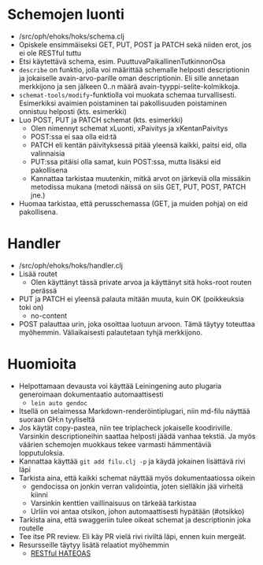 # Schemojen luonti
- /src/oph/ehoks/hoks/schema.clj
- Opiskele ensimmäiseksi GET, PUT, POST ja PATCH sekä niiden erot, jos ei ole
  RESTful tuttu
- Etsi käytettävä schema, esim. PuuttuvaPaikallinenTutkinnonOsa
- `describe` on funktio, jolla voi määrittää schemalle helposti descriptionin
  ja jokaiselle avain-arvo-parille oman descriptionin.
  Eli sille annetaan merkkijono ja sen jälkeen 0..n määrä
  avain-tyyppi-selite-kolmikkoja.
- `schemat-tools/modify`-funktiolla voi muokata schemaa turvallisesti.
  Esimerkiksi avaimien poistaminen tai pakollisuuden poistaminen onnistuu
  helposti (kts. esimerkki)
- Luo POST, PUT ja PATCH schemat (kts. esimerkki)
  - Olen nimennyt schemat xLuonti, xPaivitys ja xKentanPaivitys
  - POST:ssa ei saa olla eid:tä
  - PATCH eli kentän päivityksessä pitää yleensä kaikki, paitsi eid, olla
    valinnaisia
  - PUT:ssa pitäisi olla samat, kuin POST:ssa, mutta lisäksi eid pakollisena
  - Kannattaa tarkistaa muutenkin, mitkä arvot on järkeviä olla missäkin
    metodissa mukana (metodi näissä on siis GET, PUT, POST, PATCH jne.)
- Huomaa tarkistaa, että perusschemassa (GET, ja muiden pohja) on eid
  pakollisena.

# Handler
- /src/oph/ehoks/hoks/handler.clj
- Lisää routet
  - Olen käyttänyt tässä private arvoa ja käyttänyt sitä hoks-root routen
    perässä
- PUT ja PATCH ei yleensä palauta mitään muuta, kuin OK (poikkeuksia toki on)
  - no-content
- POST palauttaa urin, joka osoittaa luotuun arvoon. Tämä täytyy toteuttaa
  myöhemmin. Väliaikaisesti palautetaan tyhjä merkkijono.

# Huomioita
- Helpottamaan devausta voi käyttää Leiningening auto plugaria generoimaan
  dokumentaatio automaattisesti
  - `lein auto gendoc`
- Itsellä on selaimessa Markdown-renderöintiplugari, niin md-filu näyttää
  suoraan GH:n tyyliseltä
- Jos käytät copy-pastea, niin tee triplacheck jokaiselle koodiriville.
  Varsinkin descriptioneihin saattaa helposti jäädä vanhaa tekstiä. Ja myös
  väärien schemojen muokkaus tekee varmasti hämmentäviä lopputuloksia.
- Kannattaa käyttää `git add filu.clj -p` ja käydä jokainen lisättävä rivi läpi
- Tarkista aina, että kaikki schemat näyttää myös dokumentaatiossa oikein
  - gendocissa on jonkin verran validointia, joten sielläkin jää virheitä kiinni
  - Varsinkin kenttien vaillinaisuus on tärkeää tarkistaa
  - Urliin voi antaa otsikon, johon automaattisesti hypätään (#otsikko)
- Tarkista aina, että swaggeriin tulee oikeat schemat ja descriptionin joka
  routelle
- Tee itse PR review. Eli käy PR vielä rivi riviltä läpi, ennen kuin mergeät.
- Resursseille täytyy lisätä relaatiot myöhemmin
  - [RESTful HATEOAS](https://en.wikipedia.org/wiki/HATEOAS)
